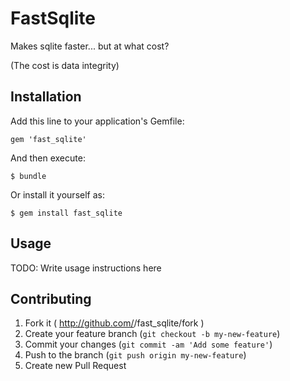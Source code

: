 # FastSqlite

Makes sqlite faster... but at what cost?

(The cost is data integrity)

## Installation

Add this line to your application's Gemfile:

    gem 'fast_sqlite'

And then execute:

    $ bundle

Or install it yourself as:

    $ gem install fast_sqlite

## Usage

TODO: Write usage instructions here

## Contributing

1. Fork it ( http://github.com/<my-github-username>/fast_sqlite/fork )
2. Create your feature branch (`git checkout -b my-new-feature`)
3. Commit your changes (`git commit -am 'Add some feature'`)
4. Push to the branch (`git push origin my-new-feature`)
5. Create new Pull Request
